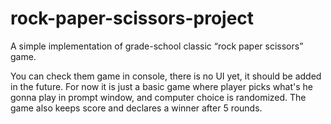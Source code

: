 # rock-paper-scissors-project

A simple implementation of grade-school classic “rock paper scissors” game.

You can check them game in console, there is no UI yet, it should be added in the future. For now it is just a basic game where player picks what's he gonna play in prompt window, and computer choice is randomized. The game also keeps score and declares a winner after 5 rounds.

